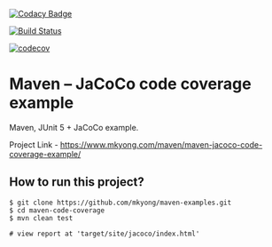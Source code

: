 [![Codacy Badge](https://api.codacy.com/project/badge/Grade/1f5f51be478040d6a5354e2987be8b62)](https://app.codacy.com/app/BassamAZ/metrics?utm_source=github.com&utm_medium=referral&utm_content=BassamAZ/metrics&utm_campaign=Badge_Grade_Dashboard)

[![Build Status](https://travis-ci.org/BassamAZ/metrics.svg?branch=master)](https://travis-ci.org/BassamAZ/metrics)

[![codecov](https://codecov.io/gh/BassamAZ/metrics/branch/master/graph/badge.svg)](https://codecov.io/gh/BassamAZ/metrics)


# Maven – JaCoCo code coverage example
Maven, JUnit 5 + JaCoCo example.

Project Link - https://www.mkyong.com/maven/maven-jacoco-code-coverage-example/

## How to run this project?
```
$ git clone https://github.com/mkyong/maven-examples.git
$ cd maven-code-coverage
$ mvn clean test

# view report at 'target/site/jacoco/index.html'
```
